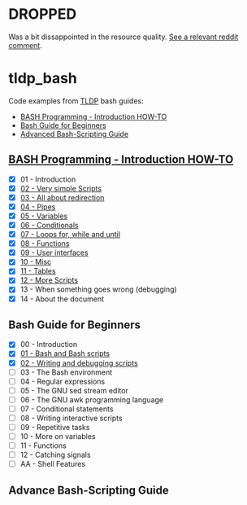 # DROPPED

Was a bit dissappointed in the resource quality. [See a relevant reddit comment][4].

# tldp_bash

Code examples from [TLDP](http://tldp.org/) bash guides:

- [BASH Programming - Introduction HOW-TO][1]
- [Bash Guide for Beginners][2]
- [Advanced Bash-Scripting Guide][3]

## [BASH Programming - Introduction HOW-TO](howto)

- [x] 01 - Introduction
- [x] [02 - Very simple Scripts](howto/02_very_simple_scripts)
- [x] [03 - All about redirection](howto/03_all_about_redirection)
- [x] [04 - Pipes](howto/04_pipes)
- [x] [05 - Variables](howto/05_variables)
- [x] [06 - Conditionals](howto/06_conditions)
- [x] [07 - Loops for, while and until](howto/07_loops_for_while_and_until)
- [x] [08 - Functions](howto/08_functions)
- [x] [09 - User interfaces](howto/09_user_interfaces)
- [x] [10 - Misc](howto/10_misc)
- [x] [11 - Tables](howto/11_tables)
- [x] [12 - More Scripts](howto/12_more_scripts)
- [x] 13 - When something goes wrong (debugging)
- [x] 14 - About the document

## Bash Guide for Beginners

- [x] 00 - Introduction
- [x] [01 - Bash and Bash scripts](begginners/01_bash_and_bash_scripts)
- [x] [02 - Writing and debugging scripts](begginners/02_writing_and_debugging_scripts)
- [ ] 03 - The Bash environment
- [ ] 04 - Regular expressions
- [ ] 05 - The GNU sed stream editor
- [ ] 06 - The GNU awk programming language
- [ ] 07 - Conditional statements
- [ ] 08 - Writing interactive scripts
- [ ] 09 - Repetitive tasks
- [ ] 10 - More on variables
- [ ] 11 - Functions
- [ ] 12 - Catching signals
- [ ] AA - Shell Features

## Advance Bash-Scripting Guide

 [1]: http://tldp.org/HOWTO/Bash-Prog-Intro-HOWTO.html
 [2]: http://www.tldp.org/LDP/Bash-Beginners-Guide/html/index.html
 [3]: http://tldp.org/LDP/abs/html/index.html
 [4]: https://old.reddit.com/r/commandline/comments/8q99nd/advanced_bashscripting_guide_an_indepth/e0i7ixk/
